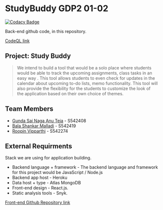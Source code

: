# StudyBuddy GDP2 01-02 

[![Codacy Badge](https://app.codacy.com/project/badge/Grade/0a3d2456a7994058a5402499c3371d4c)](https://www.codacy.com/gh/GUNDAANUTEJ/StudyBuddy/dashboard?utm_source=github.com&amp;utm_medium=referral&amp;utm_content=GUNDAANUTEJ/StudyBuddy&amp;utm_campaign=Badge_Grade)

Back-end github code, in this repository.

[CodeQL link](https://github.com/GUNDAANUTEJ/StudyBuddy/actions/workflows/codeql-analysis.yml)

## Project: Study Buddy

> We intend to build a tool that would be a solo place where students would be able to track the upcoming assignments, class tasks in an easy way . This tool allows students to even check for updates in the calendar about upcoming to-do lists, memo functionality. This tool will also provide the flexibility for the students to customize the look of the application based on their own choice of themes.

## Team Members

 * [Gunda Sai Naga Anu Teja](https://github.com/GUNDAANUTEJ) - S542408
 * [Bala Shankar Malladi](https://github.com/balumalladi) - S542419
 * [Roopin Vipparthi](https://github.com/RoopinVipparthi) - S542274

## External Requirments

Stack we are using for application building.
* Backend language + framework - The backend language and framework for this project would be JavaScript / Node.js
* Backend app host - Heroku
* Data host + type - Atlas MongoDB
* Front-end design - React.js.
* Static analysis tools - Snyk.

[Front-end Github Repository link](https://github.com/GUNDAANUTEJ/studybuddyfrontend)
